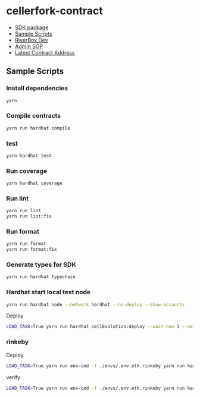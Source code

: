 # cellerfork-contract
- [SDK package](./sdk/)
- [Sample Scripts](#sample-scripts)
- [RiverBox Dev](#riverbox-dev)
- [Admin SOP](#admin-sop)
- [Latest Contract Address](./logs-persis/deployment.json)

## Sample Scripts
### Install dependencies
```bash
yarn
```

### Compile contracts
```bash
yarn run hardhat compile
```

### test
```bash
yarn hardhat test
```

### Run coverage
```bash
yarn hardhat coverage
```

### Run lint
```bash
yarn run lint
yarn run lint:fix
```

### Run format
```bash
yarn run format
yarn run format:fix
```

### Generate types for SDK
```bash
yarn run hardhat typechain
```

### Hardhat start local test node
```bash
yarn run hardhat node --network hardhat --no-deploy --show-accounts
```

Deploy
``` bash
LOAD_TASK=True yarn run hardhat cellEvolution:deploy --wait-num 1 --network localhost | tee -a ./logs/deployToLocal.log
```

### rinkeby

Deploy
``` bash
LOAD_TASK=True yarn run env-cmd -f ./envs/.env.eth.rinkeby yarn run hardhat cellEvolution:deploy --wait-num 1 --network rinkeby | tee -a ./logs/deployToLocal.log
```

verify
``` bash
LOAD_TASK=True yarn run env-cmd -f ./envs/.env.eth.rinkeby yarn run hardhat cellEvolution:verify --network rinkeby | tee -a ./logs/verifyRinkeby.log
```